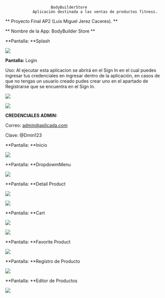 						BodyBuilderStore
				Aplicación destinada a las ventas de productos fitness.

** Proyecto Final AP2 (Luis Miguel Jerez Caceres). **

** Nombre de la App: BodyBuilder Store **


**Pantalla: **Splash

![](https://i.postimg.cc/FsCtg74N/splash.png)


**Pantalla:** Login

Uso: Al ejecutar esta aplicacion se abrirá en el Sign In en el cual puedes ingresar tus credenciales en ingresar dentro de la aplicación, en casos de que no tengas un usuario creado pudes crear uno en el apartado de Registrarse que se encuentra en el Sign In.

![](https://i.postimg.cc/TPHBPk6v/login.png)

![](https://i.postimg.cc/XqxfVzRw/regUser.png)

**CREDENCIALES ADMIN:**

Correo: admin@aplicada.com

Clave: @Dmin123


**Pantalla: **Inicio

![](https://i.postimg.cc/SRjsM1XL/menu.png)

**Pantalla: **DropdowmMenu

![](https://i.postimg.cc/htKG8G7P/menu2.png)

**Pantalla: **Detail Product

![](https://i.postimg.cc/9Fb2hYrC/prodas.png)

![](https://i.postimg.cc/66hg25wh/prod.png)

**Pantalla: **Cart

![](https://i.postimg.cc/KzDqMJXY/cart3.png)

![](https://i.postimg.cc/65ycW9Qq/cart.png)

**Pantalla: **Favorite Product

![](https://i.postimg.cc/rpJxGbp7/fav.png)

**Pantalla: **Registro de Producto

![](https://i.postimg.cc/43q71ggL/rs.png)


**Pantalla: **Editor de Productos

![](https://i.postimg.cc/rwvR1Tch/ed.png)

